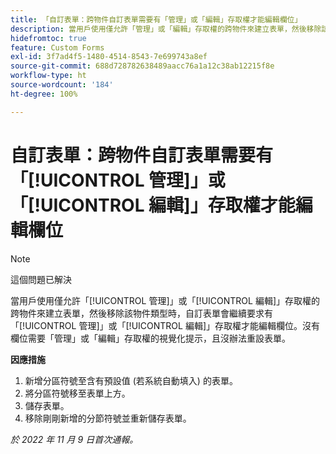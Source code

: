 ```yaml
---
title: 「自訂表單：跨物件自訂表單需要有「管理」或「編輯」存取權才能編輯欄位」
description: 當用戶使用僅允許「管理」或「編輯」存取權的跨物件來建立表單，然後移除該物件類型時，自訂表單會繼續要求有管理或編輯存取權才能編輯欄位。沒有欄位需要「管理」或「編輯」存取權的視覺化提示，且沒辦法重設表單。
hidefromtoc: true
feature: Custom Forms
exl-id: 3f7ad4f5-1480-4514-8543-7e699743a8ef
source-git-commit: 688d728782638489aacc76a1a12c38ab12215f8e
workflow-type: ht
source-wordcount: '184'
ht-degree: 100%

---
```


# 自訂表單：跨物件自訂表單需要有「[!UICONTROL 管理]」或「[!UICONTROL 編輯]」存取權才能編輯欄位

<!--Won't fix, live for workaround-->

>[!NOTE]
>
>這個問題已解決

當用戶使用僅允許「[!UICONTROL 管理]」或「[!UICONTROL 編輯]」存取權的跨物件來建立表單，然後移除該物件類型時，自訂表單會繼續要求有「[!UICONTROL 管理]」或「[!UICONTROL 編輯]」存取權才能編輯欄位。沒有欄位需要「管理」或「編輯」存取權的視覺化提示，且沒辦法重設表單。

**因應措施**

1. 新增分區符號至含有預設值 (若系統自動填入) 的表單。
2. 將分區符號移至表單上方。
3. 儲存表單。
4. 移除剛剛新增的分節符號並重新儲存表單。

_於 2022 年 11 月 9 日首次通報。_
